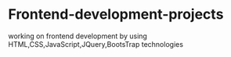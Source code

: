 # Frontend-development-projects
working on frontend development by using HTML,CSS,JavaScript,JQuery,BootsTrap technologies
